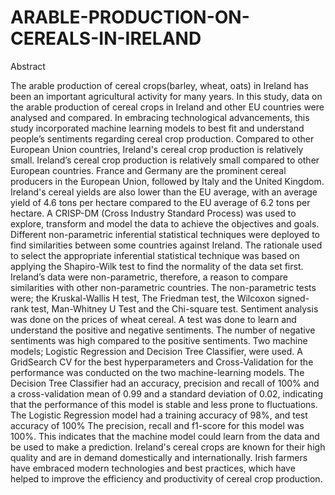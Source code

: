 # ARABLE-PRODUCTION-ON-CEREALS-IN-IRELAND
Abstract

The arable production of cereal crops(barley, wheat, oats) in Ireland has been an important agricultural activity for many years. In this study, data on the arable production of cereal crops in Ireland and other EU countries were analysed and compared. In embracing technological advancements, this study incorporated machine learning models to best fit and understand people’s sentiments regarding cereal crop production. Compared to other European Union countries, Ireland's cereal crop production is relatively small.
 Ireland’s cereal crop production is relatively small compared to other European countries. France and Germany are the prominent cereal producers in the European Union, followed by Italy and the United Kingdom. Ireland's cereal yields are also lower than the EU average, with an average yield of 4.6 tons per hectare compared to the EU average of 6.2 tons per hectare.
A CRISP-DM (Cross Industry Standard Process) was used to explore, transform and model the data to achieve the objectives and goals.  Different non-parametric inferential statistical techniques were deployed to find similarities between some countries against Ireland. The rationale used to select the appropriate inferential statistical technique was based on applying the Shapiro-Wilk test to find the normality of the data set first. Ireland’s data were non-parametric, therefore, a reason to compare similarities with other non-parametric countries. The non-parametric tests were; the Kruskal-Wallis H test, The Friedman test, the Wilcoxon signed-rank test,  Man-Whitney U Test and the Chi-square test.
Sentiment analysis was done on the prices of wheat cereal. A test was done to learn and understand the positive and negative sentiments. The number of negative sentiments was high compared to the positive sentiments. Two machine models; Logistic Regression and Decision Tree Classifier, were used. A GridSearch CV for the best hyperparameters and Cross-Validation for the performance was conducted on the two machine-learning models. The Decision Tree Classifier had an accuracy, precision and recall of 100% and a cross-validation mean of 0.99 and a standard deviation of 0.02, indicating that the performance of this model is stable and less prone to fluctuations. The Logistic Regression model had a training accuracy of 98%, and test accuracy of 100%  The precision, recall and f1-score for this model was 100%. This indicates that the machine model could learn from the data and be used to make a prediction.
Ireland's cereal crops are known for their high quality and are in demand domestically and internationally. Irish farmers have embraced modern technologies and best practices, which have helped to improve the efficiency and productivity of cereal crop production.
